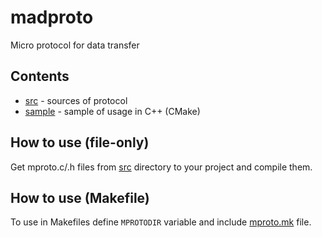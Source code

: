 # madproto

Micro protocol for data transfer

## Contents

- [src](src) - sources of protocol
- [sample](sample) - sample of usage in C++ (CMake)

## How to use (file-only)

Get mproto.c/.h files from [src](src) directory to your project and compile them.

## How to use (Makefile)

To use in Makefiles define `MPROTODIR` variable and include [mproto.mk](mproto.mk) file.
